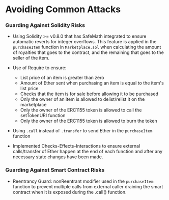 # Avoiding Common Attacks

### Guarding Against Solidity Risks

-   Using Solidity >= v0.8.0 that has SafeMath integrated to ensure automatic reverts for integer overflows. This feature is applied in the `purchaseItem` function in `Marketplace.sol` when calculating the amount of royalties that goes to the contract, and the remaining that goes to the seller of the item.

-   Use of Require to ensure:

    -   List price of an item is greater than zero
    -   Amount of Ether sent when purchasing an item is equal to the item's list price
    -   Checks that the item is for sale before allowing it to be purchased
    -   Only the owner of an item is allowed to delist/relist it on the marketplace
    -   Only the owner of the ERC1155 token is allowed to call the setTokenURI function
    -   Only the owner of the ERC1155 token is allowed to burn the token

-   Using `.call` instead of `.transfer` to send Ether in the `purchaseItem` function
-   Implemented Checks-Effects-Interactions to ensure external calls/transfer of Ether happen at the end of each function and after any necessary state changes have been made.

### Guarding Against Smart Contract Risks

-   Reentrancy Guard: nonReentrant modifier used in the `purchaseItem` function to prevent multiple calls from external caller draining the smart contract when it is exposed during the .call() function.
